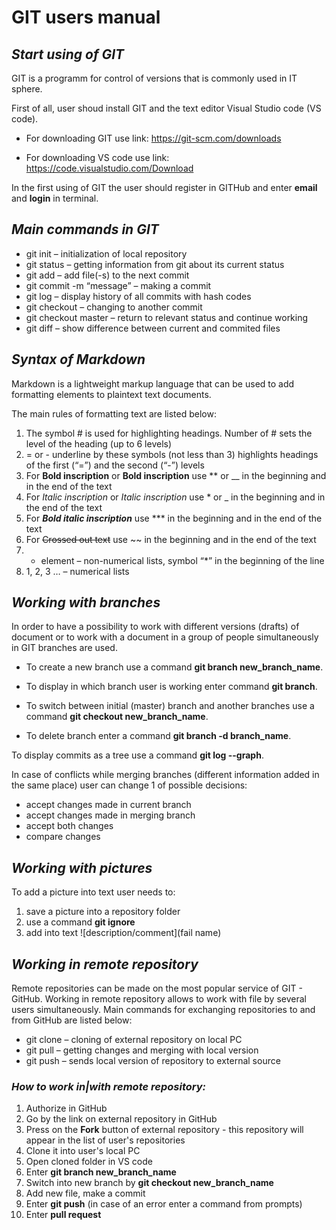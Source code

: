 # **GIT users manual**
## _**Start using of GIT**_
GIT is a programm for control of versions that is commonly used in IT sphere.

First of all, user shoud install GIT and the text editor Visual Studio code (VS code).

* For downloading GIT use link:  https://git-scm.com/downloads

* For downloading VS code use link:  https://code.visualstudio.com/Download

In the first using of GIT the user should register in GITHub and enter **email** and **login** in terminal.


## _**Main commands in GIT**_
* git init – initialization of local repository
* git status – getting information from git about its current status
* git add – add file(-s) to the next commit
* git commit -m “message” – making a commit
* git log – display history of all commits with hash codes
* git checkout – changing to another commit
* git checkout master – return to relevant status and continue working
* git diff – show difference between current and commited files

## _**Syntax of Markdown**_
Markdown is a lightweight markup language that can be used to add formatting elements to plaintext text documents.

The main rules of formatting text are listed below:
1. The symbol # is used for highlighting headings. Number of # sets the level of the heading (up to 6 levels)
2. = or - underline by these symbols (not less than 3) highlights headings of the first (“=”) and the second (“-”) levels
3. For **Bold inscription** or __Bold inscription__ use ** or __ in the beginning and in the end of the text 
4. For *Italic inscription* or _Italic inscription_ use * or _ in the beginning and in the end of the text 
5. For ***Bold italic inscription*** use *** in the beginning and in the end of the text 
6. For ~~Crossed out text~~ use ~~ in the beginning and in the end of the text 
7. * element – non-numerical lists, symbol “*” in the beginning of the line
8. 1, 2, 3 … – numerical lists

## _**Working with branches**_
In order to have a possibility to work with different versions (drafts) of document or to work with a document in a group of people simultaneously in GIT branches are used.

* To create a new branch use a command **git branch new_branch_name**.

* To display in which branch user is working enter command **git branch**.

* To switch between initial (master) branch and another branches use a command **git checkout new_branch_name**.

* To delete branch enter a command **git branch -d branch_name**.

To display commits as a tree use a command **git log --graph**.

In case of conflicts while merging branches (different information added in the same place) user can change 1 of possible decisions:
* accept changes made in current branch
* accept changes made in merging branch
* accept both changes
* compare changes

## _**Working with pictures**_
To add a picture into text user needs to:
1. save a picture into a repository folder
2. use a command **git ignore**
3. add into text ![description/comment](fail name)

## _**Working in remote repository**_

Remote repositories can be made on the most popular service of GIT - GitHub. Working in remote repository allows to work with file by several users simultaneously. Main commands for exchanging repositories to and from GitHub are listed below:

* git clone <url-adress of repository> – cloning of external repository on local PC
* git pull – getting changes and merging with local version
* git push – sends local version of repository to external source

### _How to work in|with remote repository:_
1. Authorize in GitHub
2. Go by the link on external repository in GitHub
3. Press on the **Fork** button of external repository - this repository will appear in the list of user's repositories
4. Clone it into user's local PC
5. Open cloned folder in VS code
6. Enter **git branch new_branch_name**
7. Switch into new branch by **git checkout new_branch_name**
8. Add new file, make a commit
9. Enter **git push** (in case of an error enter a command from prompts)
10. Enter **pull request**